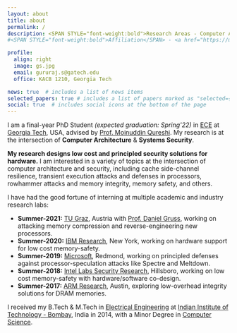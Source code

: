 ```yaml
---
layout: about
title: about
permalink: /
description: <SPAN STYLE="font-weight:bold">Research Areas - Computer Architecture and Security.</SPAN><br> <a href="https://memlab.ece.gatech.edu/">Memory Systems Lab</a>, <a href="https://www.ece.gatech.edu/">Georgia Tech</a>.
#<SPAN STYLE="font-weight:bold">Affiliation</SPAN> - <a href="https://memlab.ece.gatech.edu/">Memory Systems Lab</a>, <a href="https://www.ece.gatech.edu/">Georgia Tech</a>. <br><SPAN STYLE="font-weight:bold">Interests</SPAN> - Computer Architecture and Security.     

profile:
  align: right
  image: gs.jpg
  email: gururaj.s@gatech.edu 
  office: KACB 1210, Georgia Tech

news: true  # includes a list of news items
selected_papers: true # includes a list of papers marked as "selected={true}"
social: true  # includes social icons at the bottom of the page
---
```


I am a final-year PhD Student  *(expected graduation: Spring'22)* in [ECE](https://www.ece.gatech.edu/) at [Georgia Tech](http://www.gatech.edu/), USA, advised by [Prof. Moinuddin Qureshi](https://www.cc.gatech.edu/~moin/). My research is at the intersection of **Computer Architecture** & **Systems Security**.

**My research designs low cost and principled security solutions for hardware.** I am interested in a variety of topics at the intersection of computer architecture and security, including cache side-channel resilience, transient execution attacks and defenses in processors, rowhammer attacks and memory integrity, memory safety, and others.

I have had the good fortune of interning at multiple academic and industry research labs:  
* **Summer-2021:** [TU Graz](https://www.iaik.tugraz.at/), Austria with [Prof. Daniel Gruss](https://gruss.cc/), working on attacking memory compression and reverse-engineering new processors.
* **Summer-2020:** [IBM Research](https://researcher.watson.ibm.com/researcher/view_group.php?id=2720), New York, working on hardware support for low cost memory-safety.
* **Summer-2019:** [Microsoft](https://www.microsoft.com/en-us/research/), Redmond, working on principled defenses against processor-speculation attacks like Spectre and Meltdown.
* **Summer-2018:** [Intel Labs Security Research](https://www.intel.com/content/www/us/en/research/overview.html), Hillsboro, working on low cost memory-safety with hardware/software co-design.
* **Summer-2017:** [ARM Research](https://www.arm.com/resources/research), Austin, exploring low-overhead integrity solutions for DRAM memories.

I received my B.Tech & M.Tech in [Electrical Engineering](http://www.ee.iitb.ac.in/) at [Indian Institute of Technology - Bombay](http://www.iitb.ac.in/), India in 2014, with a Minor Degree in [Computer Science](http://www.cse.iitb.ac.in/).

